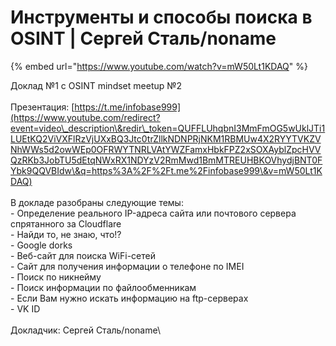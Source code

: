 # Инструменты и способы поиска в OSINT | Сергей Сталь/noname

{% embed url="https://www.youtube.com/watch?v=mW50Lt1KDAQ" %}

Доклад №1 с OSINT mindset meetup №2\
\
Презентация: [https://t.me/infobase999](https://www.youtube.com/redirect?event=video\_description\&redir\_token=QUFFLUhqbnI3MmFmOG5wUklJTi1LUEtKQ2ViVXFlRzVjUXxBQ3Jtc0trZllkNDNPRjNKM1RBMUw4X2RYYTVKZVNhWWs5d2owWEp0OFRWYTNRLVAtYWZFamxHbkFPZ2xSOXAyblZpcHVVQzRKb3JobTU5dEtqNWxRX1NDYzV2RmMwd1BmMTREUHBKOVhydjBNT0FYbk9QQVBIdw\&q=https%3A%2F%2Ft.me%2Finfobase999\&v=mW50Lt1KDAQ) \
\
В докладе разобраны следующие темы: \
\- Определение реального IP-адреса сайта или почтового сервера спрятанного за Cloudflare \
\- Найди то, не знаю, что!? \
\- Google dorks \
\- Веб-сайт для поиска WiFi-сетей \
\- Сайт для получения информации о телефоне по IMEI \
\- Поиск по никнейму \
\- Поиск информации по файлообменникам \
\- Если Вам нужно искать информацию на ftp-серверах \
\- VK ID\
\
Докладчик: Сергей Сталь/noname\
